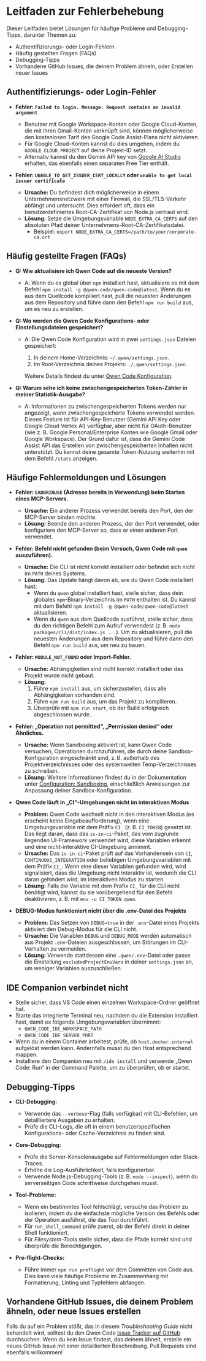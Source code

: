# Leitfaden zur Fehlerbehebung

Dieser Leitfaden bietet Lösungen für häufige Probleme und Debugging-Tipps, darunter Themen zu:

- Authentifizierungs- oder Login-Fehlern
- Häufig gestellten Fragen (FAQs)
- Debugging-Tipps
- Vorhandene GitHub Issues, die deinem Problem ähneln, oder Erstellen neuer Issues

## Authentifizierungs- oder Login-Fehler

- **Fehler: `Failed to login. Message: Request contains an invalid argument`**
  - Benutzer mit Google Workspace-Konten oder Google Cloud-Konten, die mit ihren Gmail-Konten verknüpft sind, können möglicherweise den kostenlosen Tarif des Google Code Assist-Plans nicht aktivieren.
  - Für Google Cloud-Konten kannst du dies umgehen, indem du `GOOGLE_CLOUD_PROJECT` auf deine Projekt-ID setzt.
  - Alternativ kannst du den Gemini API key von [Google AI Studio](http://aistudio.google.com/app/apikey) erhalten, das ebenfalls einen separaten Free Tier enthält.

- **Fehler: `UNABLE_TO_GET_ISSUER_CERT_LOCALLY` oder `unable to get local issuer certificate`**
  - **Ursache:** Du befindest dich möglicherweise in einem Unternehmensnetzwerk mit einer Firewall, die SSL/TLS-Verkehr abfängt und untersucht. Dies erfordert oft, dass ein benutzerdefiniertes Root-CA-Zertifikat von Node.js vertraut wird.
  - **Lösung:** Setze die Umgebungsvariable `NODE_EXTRA_CA_CERTS` auf den absoluten Pfad deiner Unternehmens-Root-CA-Zertifikatsdatei.
    - Beispiel: `export NODE_EXTRA_CA_CERTS=/path/to/your/corporate-ca.crt`

## Häufig gestellte Fragen (FAQs)

- **Q: Wie aktualisiere ich Qwen Code auf die neueste Version?**
  - A: Wenn du es global über `npm` installiert hast, aktualisiere es mit dem Befehl `npm install -g @qwen-code/qwen-code@latest`. Wenn du es aus dem Quellcode kompiliert hast, pull die neuesten Änderungen aus dem Repository und führe dann den Befehl `npm run build` aus, um es neu zu erstellen.

- **Q: Wo werden die Qwen Code Konfigurations- oder Einstellungsdateien gespeichert?**
  - A: Die Qwen Code Konfiguration wird in zwei `settings.json` Dateien gespeichert:
    1. In deinem Home-Verzeichnis: `~/.qwen/settings.json`.
    2. Im Root-Verzeichnis deines Projekts: `./.qwen/settings.json`.

    Weitere Details findest du unter [Qwen Code Konfiguration](./cli/configuration.md).

- **Q: Warum sehe ich keine zwischengespeicherten Token-Zähler in meiner Statistik-Ausgabe?**
  - A: Informationen zu zwischengespeicherten Tokens werden nur angezeigt, wenn zwischengespeicherte Tokens verwendet werden. Dieses Feature ist für API-Key-Benutzer (Gemini API Key oder Google Cloud Vertex AI) verfügbar, aber nicht für OAuth-Benutzer (wie z. B. Google Personal/Enterprise Konten wie Google Gmail oder Google Workspace). Der Grund dafür ist, dass die Gemini Code Assist API das Erstellen von zwischengespeicherten Inhalten nicht unterstützt. Du kannst deine gesamte Token-Nutzung weiterhin mit dem Befehl `/stats` anzeigen.

## Häufige Fehlermeldungen und Lösungen

- **Fehler: `EADDRINUSE` (Adresse bereits in Verwendung) beim Starten eines MCP-Servers.**
  - **Ursache:** Ein anderer Prozess verwendet bereits den Port, den der MCP-Server binden möchte.
  - **Lösung:**
    Beende den anderen Prozess, der den Port verwendet, oder konfiguriere den MCP-Server so, dass er einen anderen Port verwendet.

- **Fehler: Befehl nicht gefunden (beim Versuch, Qwen Code mit `qwen` auszuführen).**
  - **Ursache:** Die CLI ist nicht korrekt installiert oder befindet sich nicht im `PATH` deines Systems.
  - **Lösung:**
    Das Update hängt davon ab, wie du Qwen Code installiert hast:
    - Wenn du `qwen` global installiert hast, stelle sicher, dass dein globales `npm`-Binary-Verzeichnis im `PATH` enthalten ist. Du kannst mit dem Befehl `npm install -g @qwen-code/qwen-code@latest` aktualisieren.
    - Wenn du `qwen` aus dem Quellcode ausführst, stelle sicher, dass du den richtigen Befehl zum Aufruf verwendest (z. B. `node packages/cli/dist/index.js ...`). Um zu aktualisieren, pull die neuesten Änderungen aus dem Repository und führe dann den Befehl `npm run build` aus, um neu zu bauen.

- **Fehler: `MODULE_NOT_FOUND` oder Import-Fehler.**
  - **Ursache:** Abhängigkeiten sind nicht korrekt installiert oder das Projekt wurde nicht gebaut.
  - **Lösung:**
    1.  Führe `npm install` aus, um sicherzustellen, dass alle Abhängigkeiten vorhanden sind.
    2.  Führe `npm run build` aus, um das Projekt zu kompilieren.
    3.  Überprüfe mit `npm run start`, ob der Build erfolgreich abgeschlossen wurde.

- **Fehler: „Operation not permitted“, „Permission denied“ oder Ähnliches.**
  - **Ursache:** Wenn Sandboxing aktiviert ist, kann Qwen Code versuchen, Operationen durchzuführen, die durch deine Sandbox-Konfiguration eingeschränkt sind, z. B. außerhalb des Projektverzeichnisses oder des systemweiten Temp-Verzeichnisses zu schreiben.
  - **Lösung:** Weitere Informationen findest du in der Dokumentation unter [Configuration: Sandboxing](./cli/configuration.md#sandboxing), einschließlich Anweisungen zur Anpassung deiner Sandbox-Konfiguration.

- **Qwen Code läuft in „CI“-Umgebungen nicht im interaktiven Modus**
  - **Problem:** Qwen Code wechselt nicht in den interaktiven Modus (es erscheint keine Eingabeaufforderung), wenn eine Umgebungsvariable mit dem Präfix `CI_` (z. B. `CI_TOKEN`) gesetzt ist. Das liegt daran, dass das `is-in-ci`-Paket, das vom zugrunde liegenden UI-Framework verwendet wird, diese Variablen erkennt und eine nicht-interaktive CI-Umgebung annimmt.
  - **Ursache:** Das `is-in-ci`-Paket prüft auf das Vorhandensein von `CI`, `CONTINUOUS_INTEGRATION` oder beliebigen Umgebungsvariablen mit dem Präfix `CI_`. Wenn eine dieser Variablen gefunden wird, wird signalisiert, dass die Umgebung nicht interaktiv ist, wodurch die CLI daran gehindert wird, im interaktiven Modus zu starten.
  - **Lösung:** Falls die Variable mit dem Präfix `CI_` für die CLI nicht benötigt wird, kannst du sie vorübergehend für den Befehl deaktivieren, z. B. mit `env -u CI_TOKEN qwen`.

- **DEBUG-Modus funktioniert nicht über die .env-Datei des Projekts**
  - **Problem:** Das Setzen von `DEBUG=true` in der `.env`-Datei eines Projekts aktiviert den Debug-Modus für die CLI nicht.
  - **Ursache:** Die Variablen `DEBUG` und `DEBUG_MODE` werden automatisch aus Projekt `.env`-Dateien ausgeschlossen, um Störungen im CLI-Verhalten zu vermeiden.
  - **Lösung:** Verwende stattdessen eine `.qwen/.env`-Datei oder passe die Einstellung `excludedProjectEnvVars` in deiner `settings.json` an, um weniger Variablen auszuschließen.

## IDE Companion verbindet nicht

- Stelle sicher, dass VS Code einen einzelnen Workspace-Ordner geöffnet hat.
- Starte das integrierte Terminal neu, nachdem du die Extension installiert hast, damit es folgende Umgebungsvariablen übernimmt:
  - `QWEN_CODE_IDE_WORKSPACE_PATH`
  - `QWEN_CODE_IDE_SERVER_PORT`
- Wenn du in einem Container arbeitest, prüfe, ob `host.docker.internal` aufgelöst werden kann. Andernfalls musst du den Host entsprechend mappen.
- Installiere den Companion neu mit `/ide install` und verwende „Qwen Code: Run“ in der Command Palette, um zu überprüfen, ob er startet.

## Debugging-Tipps

- **CLI-Debugging:**
  - Verwende das `--verbose`-Flag (falls verfügbar) mit CLI-Befehlen, um detailliertere Ausgaben zu erhalten.
  - Prüfe die CLI-Logs, die oft in einem benutzerspezifischen Konfigurations- oder Cache-Verzeichnis zu finden sind.

- **Core-Debugging:**
  - Prüfe die Server-Konsolenausgabe auf Fehlermeldungen oder Stack-Traces.
  - Erhöhe die Log-Ausführlichkeit, falls konfigurierbar.
  - Verwende Node.js-Debugging-Tools (z. B. `node --inspect`), wenn du serverseitigen Code schrittweise durchgehen musst.

- **Tool-Probleme:**
  - Wenn ein bestimmtes Tool fehlschlägt, versuche das Problem zu isolieren, indem du die einfachste mögliche Version des Befehls oder der Operation ausführst, die das Tool durchführt.
  - Für `run_shell_command` prüfe zuerst, ob der Befehl direkt in deiner Shell funktioniert.
  - Für _Filesystem-Tools_ stelle sicher, dass die Pfade korrekt sind und überprüfe die Berechtigungen.

- **Pre-flight-Checks:**
  - Führe immer `npm run preflight` vor dem Committen von Code aus. Dies kann viele häufige Probleme im Zusammenhang mit Formatierung, Linting und Typfehlern abfangen.

## Vorhandene GitHub Issues, die deinem Problem ähneln, oder neue Issues erstellen

Falls du auf ein Problem stößt, das in diesem _Troubleshooting Guide_ nicht behandelt wird, solltest du den Qwen Code [Issue Tracker auf GitHub](https://github.com/QwenLM/qwen-code/issues) durchsuchen. Wenn du kein Issue findest, das deinem ähnelt, erstelle ein neues GitHub Issue mit einer detaillierten Beschreibung. Pull Requests sind ebenfalls willkommen!